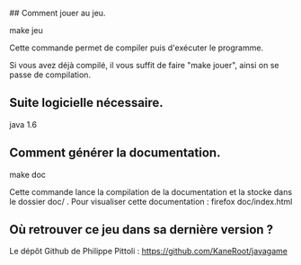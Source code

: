## Comment jouer au jeu.

make jeu

Cette commande permet de compiler puis d'exécuter le programme.

Si vous avez déjà compilé, il vous suffit de faire "make jouer", ainsi on se passe de compilation.

## Suite logicielle nécessaire.

java 1.6

## Comment générer la documentation.

make doc

Cette commande lance la compilation de la documentation et la stocke dans le dossier doc/ .
Pour visualiser cette documentation : firefox doc/index.html

## Où retrouver ce jeu dans sa dernière version ?

Le dépôt Github de Philippe Pittoli : https://github.com/KaneRoot/javagame

